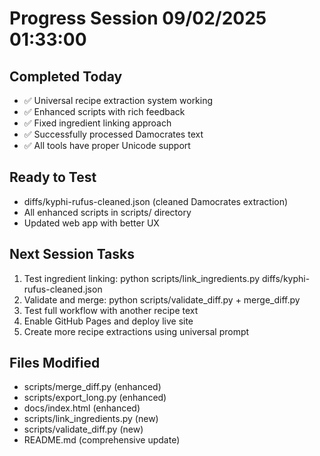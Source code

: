 # Progress Session 09/02/2025 01:33:00

## Completed Today
- ✅ Universal recipe extraction system working
- ✅ Enhanced scripts with rich feedback  
- ✅ Fixed ingredient linking approach
- ✅ Successfully processed Damocrates text
- ✅ All tools have proper Unicode support

## Ready to Test
- diffs/kyphi-rufus-cleaned.json (cleaned Damocrates extraction)
- All enhanced scripts in scripts/ directory
- Updated web app with better UX

## Next Session Tasks
1. Test ingredient linking: python scripts/link_ingredients.py diffs/kyphi-rufus-cleaned.json
2. Validate and merge: python scripts/validate_diff.py + merge_diff.py  
3. Test full workflow with another recipe text
4. Enable GitHub Pages and deploy live site
5. Create more recipe extractions using universal prompt

## Files Modified
- scripts/merge_diff.py (enhanced)
- scripts/export_long.py (enhanced) 
- docs/index.html (enhanced)
- scripts/link_ingredients.py (new)
- scripts/validate_diff.py (new)
- README.md (comprehensive update)

